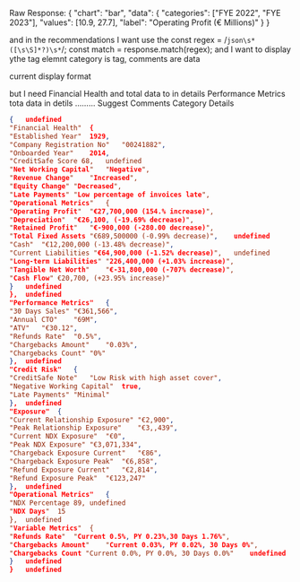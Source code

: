 Raw Response: {
  "chart": "bar",
  "data": {
    "categories": ["FYE 2022", "FYE 2023"],
    "values": [10.9, 27.7],
    "label": "Operating Profit (€ Millions)"
  }
}


and in the recommendations
I want use the 
      const regex = /```json\s*([\s\S]*?)\s*```/;
      const match = response.match(regex);
and I want to display ythe tag elemnt
category is tag, comments are data

current display format

but I need Financial Health and total data to in details
Performance Metrics tota data in detils .........
Suggest Comments
Category	Details
```json	undefined
{	undefined
"Financial Health"	{
"Established Year"	1929,
"Company Registration No"	"00241882",
"Onboarded Year"	2014,
"CreditSafe Score 68,	undefined
"Net Working Capital"	"Negative",
"Revenue Change"	"Increased",
"Equity Change"	"Decreased",
"Late Payments"	"Low percentage of invoices late",
"Operational Metrics"	{
"Operating Profit"	"€27,700,000 (154.% increase)",
"Depreciation"	"€26,100, (-19.69% decrease)",
"Retained Profit"	"€-900,000 (-280.00 decrease)",
"Total Fixed Assets "€689,500000 (-0.99% decrease)",	undefined
"Cash"	"€12,200,000 (-13.48% decrease)",
"Current Liabilities "€64,900,000 (-1.52% decrease)",	undefined
"Long-term Liabilities"	"226,400,000 (+1.03% increase)",
"Tangible Net Worth"	"€-31,800,000 (-707% decrease)",
"Cash Flow"	€20,700, (+23.95% increase)"
}	undefined
},	undefined
"Performance Metrics"	{
"30 Days Sales"	"€361,566",
"Annual CTO"	"69M",
"ATV"	"€30.12",
"Refunds Rate"	"0.5%",
"Chargebacks Amount"	"0.03%",
"Chargebacks Count"	"0%"
},	undefined
"Credit Risk"	{
"CreditSafe Note"	"Low Risk with high asset cover",
"Negative Working Capital"	true,
"Late Payments"	"Minimal"
},	undefined
"Exposure"	{
"Current Relationship Exposure"	"€2,900",
"Peak Relationship Exposure"	"€3,,439",
"Current NDX Exposure"	"€0",
"Peak NDX Exposure"	"€3,071,334",
"Chargeback Exposure Current"	"€86",
"Chargeback Exposure Peak"	"€6,858",
"Refund Exposure Current"	"€2,814",
"Refund Exposure Peak"	"€123,247"
},	undefined
"Operational Metrics"	{
"NDX Percentage 89,	undefined
"NDX Days"	15
},	undefined
"Variable Metrics"	{
"Refunds Rate"	"Current 0.5%, PY 0.23%,30 Days 1.76%",
"Chargebacks Amount"	"Current 0.03%, PY 0.02%, 30 Days 0%",
"Chargebacks Count "Current 0.0%, PY 0.0%, 30 Days 0.0%"	undefined
}	undefined
}	undefined
```



